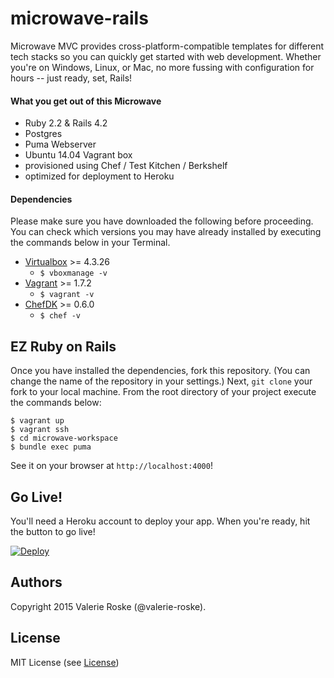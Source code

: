 # microwave-rails
Microwave MVC provides cross-platform-compatible templates for different tech stacks so you can quickly get started with web development. Whether you're on Windows, Linux, or Mac, no more fussing with configuration for hours -- just ready, set, Rails!

#### What you get out of this Microwave
* Ruby 2.2 & Rails 4.2
* Postgres
* Puma Webserver
* Ubuntu 14.04 Vagrant box
* provisioned using Chef / Test Kitchen / Berkshelf
* optimized for deployment to Heroku

#### Dependencies
Please make sure you have downloaded the following before proceeding. You can check which versions you may have already installed by executing the commands below in your Terminal.
* [Virtualbox](https://www.virtualbox.org/wiki/Downloads) >= 4.3.26
    * `$ vboxmanage -v`   
* [Vagrant](https://www.vagrantup.com/downloads.html) >= 1.7.2
    * `$ vagrant -v` 
* [ChefDK](https://downloads.chef.io/chef-dk/) >= 0.6.0
    * `$ chef -v` 

## EZ Ruby on Rails
Once you have installed the dependencies, fork this repository. (You can change the name of the repository in your settings.) Next, `git clone` your fork to your local machine. From the root directory of your project execute the commands below:

    $ vagrant up
    $ vagrant ssh
    $ cd microwave-workspace
    $ bundle exec puma
See it on your browser at `http://localhost:4000`!

## Go Live!
You'll need a Heroku account to deploy your app. When you're ready, hit the button to go live!

[![Deploy](https://www.herokucdn.com/deploy/button.png)](https://heroku.com/deploy?template=https://github.com/Microwave-MVC/rails-app)

## Authors
Copyright 2015 Valerie Roske (@valerie-roske).

## License
MIT License (see [License](https://github.com/Microwave-MVC/microwave-rails/blob/master/LICENSE))
